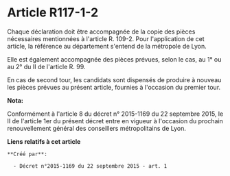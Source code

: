 # Article R117-1-2

Chaque déclaration doit être accompagnée de la copie des pièces nécessaires mentionnées à l'article R. 109-2. Pour
l'application de cet article, la référence au département s'entend de la métropole de Lyon. 

Elle est également accompagnée des pièces prévues, selon le cas, au 1° ou au 2° du II de l'article R. 99. 

En cas de second tour, les candidats sont dispensés de produire à nouveau les pièces prévues au présent article, fournies à
l'occasion du premier tour.

**Nota:**

Conformément à l'article 8 du décret n° 2015-1169 du 22 septembre 2015, le II de l'article 1er du présent décret entre en
vigueur à l'occasion du prochain renouvellement général des conseillers métropolitains de Lyon.

**Liens relatifs à cet article**

	**Créé par**:

	  - Décret n°2015-1169 du 22 septembre 2015 - art. 1

